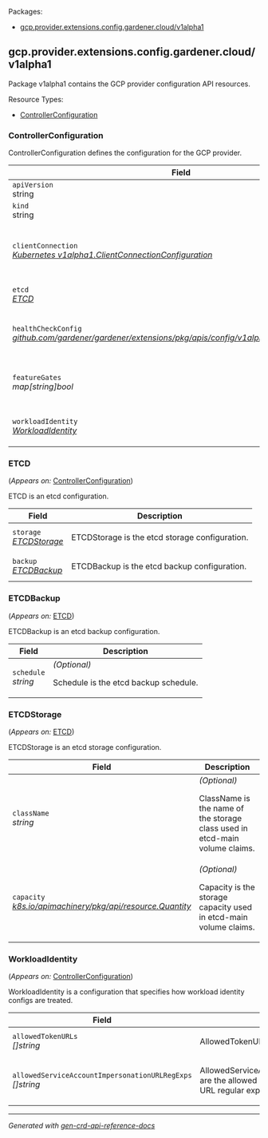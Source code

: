 <p>Packages:</p>
<ul>
<li>
<a href="#%09gcp.provider.extensions.config.gardener.cloud%2fv1alpha1">	gcp.provider.extensions.config.gardener.cloud/v1alpha1</a>
</li>
</ul>
<h2 id="	gcp.provider.extensions.config.gardener.cloud/v1alpha1">	gcp.provider.extensions.config.gardener.cloud/v1alpha1</h2>
<p>
<p>Package v1alpha1 contains the GCP provider configuration API resources.</p>
</p>
Resource Types:
<ul><li>
<a href="#%09gcp.provider.extensions.config.gardener.cloud/v1alpha1.ControllerConfiguration">ControllerConfiguration</a>
</li></ul>
<h3 id="	gcp.provider.extensions.config.gardener.cloud/v1alpha1.ControllerConfiguration">ControllerConfiguration
</h3>
<p>
<p>ControllerConfiguration defines the configuration for the GCP provider.</p>
</p>
<table>
<thead>
<tr>
<th>Field</th>
<th>Description</th>
</tr>
</thead>
<tbody>
<tr>
<td>
<code>apiVersion</code></br>
string</td>
<td>
<code>
gcp.provider.extensions.config.gardener.cloud/v1alpha1
</code>
</td>
</tr>
<tr>
<td>
<code>kind</code></br>
string
</td>
<td><code>ControllerConfiguration</code></td>
</tr>
<tr>
<td>
<code>clientConnection</code></br>
<em>
<a href="https://godoc.org/k8s.io/component-base/config/v1alpha1#ClientConnectionConfiguration">
Kubernetes v1alpha1.ClientConnectionConfiguration
</a>
</em>
</td>
<td>
<em>(Optional)</em>
<p>ClientConnection specifies the kubeconfig file and client connection
settings for the proxy server to use when communicating with the apiserver.</p>
</td>
</tr>
<tr>
<td>
<code>etcd</code></br>
<em>
<a href="#%09gcp.provider.extensions.config.gardener.cloud/v1alpha1.ETCD">
ETCD
</a>
</em>
</td>
<td>
<p>ETCD is the etcd configuration.</p>
</td>
</tr>
<tr>
<td>
<code>healthCheckConfig</code></br>
<em>
<a href="https://github.com/gardener/gardener/extensions/pkg/apis/config">
github.com/gardener/gardener/extensions/pkg/apis/config/v1alpha1.HealthCheckConfig
</a>
</em>
</td>
<td>
<em>(Optional)</em>
<p>HealthCheckConfig is the config for the health check controller</p>
</td>
</tr>
<tr>
<td>
<code>featureGates</code></br>
<em>
map[string]bool
</em>
</td>
<td>
<em>(Optional)</em>
<p>FeatureGates is a map of feature names to bools that enable
or disable alpha/experimental features.
Default: nil</p>
</td>
</tr>
<tr>
<td>
<code>workloadIdentity</code></br>
<em>
<a href="#%09gcp.provider.extensions.config.gardener.cloud/v1alpha1.WorkloadIdentity">
WorkloadIdentity
</a>
</em>
</td>
<td>
<p>WorkloadIdentity is a configuration that specifies how workload identity configs are validated.</p>
</td>
</tr>
</tbody>
</table>
<h3 id="	gcp.provider.extensions.config.gardener.cloud/v1alpha1.ETCD">ETCD
</h3>
<p>
(<em>Appears on:</em>
<a href="#%09gcp.provider.extensions.config.gardener.cloud/v1alpha1.ControllerConfiguration">ControllerConfiguration</a>)
</p>
<p>
<p>ETCD is an etcd configuration.</p>
</p>
<table>
<thead>
<tr>
<th>Field</th>
<th>Description</th>
</tr>
</thead>
<tbody>
<tr>
<td>
<code>storage</code></br>
<em>
<a href="#%09gcp.provider.extensions.config.gardener.cloud/v1alpha1.ETCDStorage">
ETCDStorage
</a>
</em>
</td>
<td>
<p>ETCDStorage is the etcd storage configuration.</p>
</td>
</tr>
<tr>
<td>
<code>backup</code></br>
<em>
<a href="#%09gcp.provider.extensions.config.gardener.cloud/v1alpha1.ETCDBackup">
ETCDBackup
</a>
</em>
</td>
<td>
<p>ETCDBackup is the etcd backup configuration.</p>
</td>
</tr>
</tbody>
</table>
<h3 id="	gcp.provider.extensions.config.gardener.cloud/v1alpha1.ETCDBackup">ETCDBackup
</h3>
<p>
(<em>Appears on:</em>
<a href="#%09gcp.provider.extensions.config.gardener.cloud/v1alpha1.ETCD">ETCD</a>)
</p>
<p>
<p>ETCDBackup is an etcd backup configuration.</p>
</p>
<table>
<thead>
<tr>
<th>Field</th>
<th>Description</th>
</tr>
</thead>
<tbody>
<tr>
<td>
<code>schedule</code></br>
<em>
string
</em>
</td>
<td>
<em>(Optional)</em>
<p>Schedule is the etcd backup schedule.</p>
</td>
</tr>
</tbody>
</table>
<h3 id="	gcp.provider.extensions.config.gardener.cloud/v1alpha1.ETCDStorage">ETCDStorage
</h3>
<p>
(<em>Appears on:</em>
<a href="#%09gcp.provider.extensions.config.gardener.cloud/v1alpha1.ETCD">ETCD</a>)
</p>
<p>
<p>ETCDStorage is an etcd storage configuration.</p>
</p>
<table>
<thead>
<tr>
<th>Field</th>
<th>Description</th>
</tr>
</thead>
<tbody>
<tr>
<td>
<code>className</code></br>
<em>
string
</em>
</td>
<td>
<em>(Optional)</em>
<p>ClassName is the name of the storage class used in etcd-main volume claims.</p>
</td>
</tr>
<tr>
<td>
<code>capacity</code></br>
<em>
<a href="https://godoc.org/k8s.io/apimachinery/pkg/api/resource#Quantity">
k8s.io/apimachinery/pkg/api/resource.Quantity
</a>
</em>
</td>
<td>
<em>(Optional)</em>
<p>Capacity is the storage capacity used in etcd-main volume claims.</p>
</td>
</tr>
</tbody>
</table>
<h3 id="	gcp.provider.extensions.config.gardener.cloud/v1alpha1.WorkloadIdentity">WorkloadIdentity
</h3>
<p>
(<em>Appears on:</em>
<a href="#%09gcp.provider.extensions.config.gardener.cloud/v1alpha1.ControllerConfiguration">ControllerConfiguration</a>)
</p>
<p>
<p>WorkloadIdentity is a configuration that specifies how workload identity configs are treated.</p>
</p>
<table>
<thead>
<tr>
<th>Field</th>
<th>Description</th>
</tr>
</thead>
<tbody>
<tr>
<td>
<code>allowedTokenURLs</code></br>
<em>
[]string
</em>
</td>
<td>
<p>AllowedTokenURLs are the allowed token URLs.</p>
</td>
</tr>
<tr>
<td>
<code>allowedServiceAccountImpersonationURLRegExps</code></br>
<em>
[]string
</em>
</td>
<td>
<p>AllowedServiceAccountImpersonationURLRegExps are the allowed service account impersonation URL regular expressions.</p>
</td>
</tr>
</tbody>
</table>
<hr/>
<p><em>
Generated with <a href="https://github.com/ahmetb/gen-crd-api-reference-docs">gen-crd-api-reference-docs</a>
</em></p>
